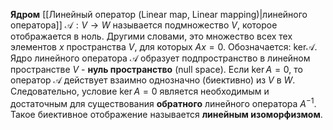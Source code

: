 **Ядром** [[Линейный оператор (Linear map, Linear mapping)|линейного оператора]] $\mathcal A: V \rightarrow W$ называется подмножество $V$, которое отображается в ноль. Другими словами, это множество всех тех элементов $x$ пространства $V$, для которых $Ax = 0$. Обозначается: $\text{ker} \mathcal A$.
Ядро линейного оператора $\mathcal A$ образует подпространство в линейном пространстве $V$ - **нуль пространство** (null space). Если $\ker A = 0$, то оператор $\mathcal A$ действует взаимно однозначно (биективно) из $V$ в $W$. Следовательно, условие $\ker A = 0$ является необходимым и достаточным для существования **обратного** линейного оператора $A^{-1}$. Такое биективное отображение называется **линейным изоморфизмом**.